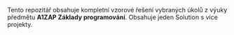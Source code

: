Tento repozitář obsahuje kompletní vzorové řešení vybraných úkolů z výuky předmětu **A1ZAP Základy programování**. Obsahuje jeden Solution s více projekty.
